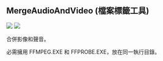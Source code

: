## MergeAudioAndVideo (檔案標籤工具)
![](https://img.shields.io/badge/.Net%20Framework-4.5.2-brightgreen) ![](https://img.shields.io/badge/lang-zh--TW-brightgreen)

合併影像和聲音。

必需擁用 FFMPEG.EXE 和 FFPROBE.EXE，放在同一執行目錄。
